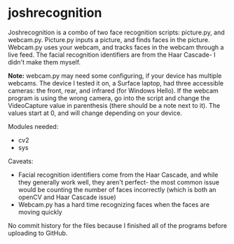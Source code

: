 # joshrecognition
Joshrecognition is a combo of two face recognition scripts: picture.py, and webcam.py. Picture.py inputs a picture, and finds faces in the picture. Webcam.py uses your webcam, and tracks faces in the webcam through a live feed. The facial recognition identifiers are from the Haar Cascade- I didn't make them myself.

**Note:**
webcam.py may need some configuring, if your device has multiple webcams. The device I tested it on, a Surface laptop, had three accessible cameras: the front, rear, and infrared (for Windows Hello). If the webcam program is using the wrong camera, go into the script and change the VideoCapture value in parenthesis (there should be a note next to it). The values start at 0, and will change depending on your device.

Modules needed:
- cv2
- sys

Caveats:
- Facial recognition identifiers come from the Haar Cascade, and while they generally work well, they aren't perfect- the most common issue would be counting the number of faces incorrectly (which is both an openCV and Haar Cascade issue)
- Webcam.py has a hard time recognizing faces when the faces are moving quickly

No commit history for the files because I finished all of the programs before uploading to GitHub. 
